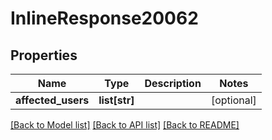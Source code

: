 # InlineResponse20062

## Properties
Name | Type | Description | Notes
------------ | ------------- | ------------- | -------------
**affected_users** | **list[str]** |  | [optional] 

[[Back to Model list]](../README.md#documentation-for-models) [[Back to API list]](../README.md#documentation-for-api-endpoints) [[Back to README]](../README.md)

